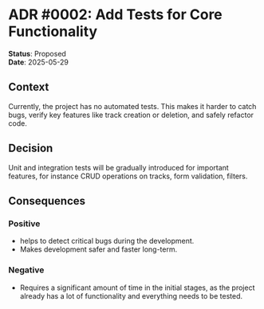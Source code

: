 # ADR #0002: Add Tests for Core Functionality

**Status**: Proposed  
**Date**: 2025-05-29

## Context

Currently, the project has no automated tests. This makes it harder to catch bugs, verify key features like track creation or deletion, and safely refactor code.

## Decision

Unit and integration tests will be gradually introduced for important features, for instance CRUD operations on tracks, form validation, filters.

## Consequences

### Positive

- helps to detect critical bugs during the development.
- Makes development safer and faster long-term.

### Negative

- Requires a significant amount of time in the initial stages, as the project already has a lot of functionality and everything needs to be tested.
